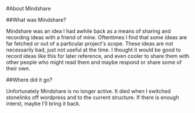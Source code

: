 #About Mindshare 

##What was Mindshare?

Mindshare was an idea I had awhile back as a means of sharing and recording ideas with a friend of mine. Oftentimes I find that some ideas are far fetched or out of a particular project's scope. These ideas are not necessarily bad, just not useful at the time. I thought it would be good to record ideas like this for later reference, and even cooler to share them with other people who might read them and maybe respond or share some of their own. 

##Where did it go?

Unfortunately Mindshare is no longer active. It died when I switched stonelinks off wordpress and to the current structure. If there is enough interst, maybe I'll bring it back.

